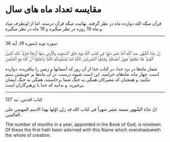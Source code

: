﻿<h1>مقایسه تعداد ماه های سال</h1>

<p>
    قرآن میگه الله دوازده ماه در نظر گرفته.
    بهائیت میگه قرآن درسته. اما از اونطرف میاد و ماه 19 روزه در نظر میگیره و 19 ماه در نظر میگیره.
</p>

<hr />

<p class="quranVerseAddress">
    سوره توبه (سوره 9)، آیه 36
</p>
<p class="quranVerse">
    إِنَّ عِدَّةَ ٱلشُّهُورِ عِندَ ٱللَّهِ ٱثْنَا عَشَرَ شَهْرًۭا فِى كِتَـٰبِ ٱللَّهِ يَوْمَ خَلَقَ ٱلسَّمَـٰوَٰتِ وَٱلْأَرْضَ مِنْهَآ أَرْبَعَةٌ حُرُمٌۭ ۚ ذَٰلِكَ ٱلدِّينُ ٱلْقَيِّمُ ۚ فَلَا تَظْلِمُوا۟ فِيهِنَّ أَنفُسَكُمْ ۚ وَقَـٰتِلُوا۟ ٱلْمُشْرِكِينَ كَآفَّةًۭ كَمَا يُقَـٰتِلُونَكُمْ كَآفَّةًۭ ۚ وَٱعْلَمُوٓا۟ أَنَّ ٱللَّهَ مَعَ ٱلْمُتَّقِينَ
</p>
<p class="quranVerseTranslation">
    شمار ماه‌ها در نزد خدا، در كتاب خدا از آن روز كه آسمانها و زمين را بيافريده، دوازده است. چهار ماه، ماه‌هاى حرامند. اين است شيوه درست. در آن ماه‌ها بر خويشتن ستم مكنيد. و همچنان كه مشركان همگى به جنگ شما برخاستند، همگى به جنگ ايشان برخيزيد. و بدانيد كه خدا با پرهيزگاران است.
</p>

<hr />

<p>
    کتاب اقدس، بند 127
</p>

<p>
    انّ عدّة الشّهور تسعة عشر شهراً فى كتاب الله قد زيّن اوّلها بهذا الاسم المهيمن على العالمين.
</p>
<p>
    The number of months in a year, appointed in the Book of God, is nineteen. Of these the first hath been adorned with this Name which overshadoweth the whole of creation.
</p>

